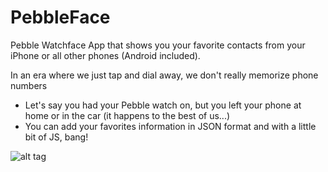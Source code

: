 # PebbleFace

Pebble Watchface App that shows you your favorite contacts from your iPhone or all other phones (Android included).

In an era where we just tap and dial away, we don't really memorize phone numbers
- Let's say you had your Pebble watch on, but you left your phone at home or in the car (it happens to the best of us...)
- You can add your favorites information in JSON format and with a little bit of JS, bang!


![alt tag](http://oi59.tinypic.com/rjp83r.jpg)
